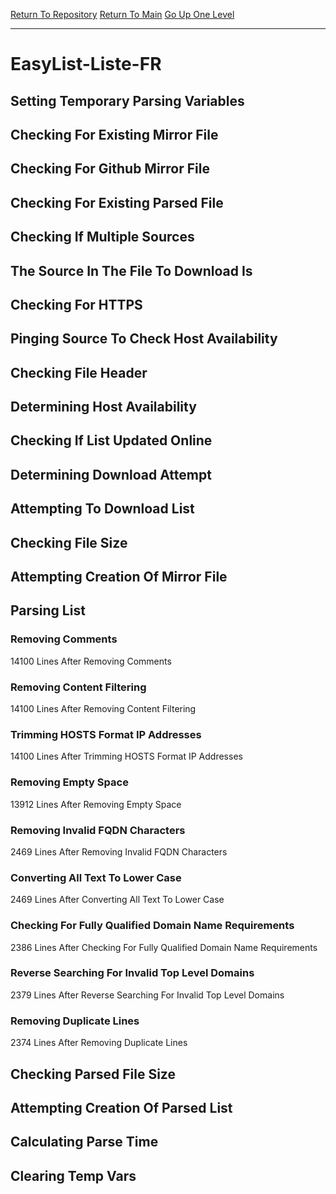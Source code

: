 [Return To Repository](https://github.com/deathbybandaid/piholeparser/)
[Return To Main](https://github.com/deathbybandaid/piholeparser/blob/master/RecentRunLogs/Mainlog.md)
[Go Up One Level](https://github.com/deathbybandaid/piholeparser/blob/master/RecentRunLogs/TopLevelScripts/30-Processing-External-Blacklists.md)
____________________________________
# EasyList-Liste-FR
## Setting Temporary Parsing Variables
## Checking For Existing Mirror File
## Checking For Github Mirror File
## Checking For Existing Parsed File
## Checking If Multiple Sources
## The Source In The File To Download Is
## Checking For HTTPS
## Pinging Source To Check Host Availability
## Checking File Header
## Determining Host Availability
## Checking If List Updated Online
## Determining Download Attempt
## Attempting To Download List
## Checking File Size
## Attempting Creation Of Mirror File
## Parsing List
### Removing Comments
14100 Lines After Removing Comments
### Removing Content Filtering
14100 Lines After Removing Content Filtering
### Trimming HOSTS Format IP Addresses
14100 Lines After Trimming HOSTS Format IP Addresses
### Removing Empty Space
13912 Lines After Removing Empty Space
### Removing Invalid FQDN Characters
2469 Lines After Removing Invalid FQDN Characters
### Converting All Text To Lower Case
2469 Lines After Converting All Text To Lower Case
### Checking For Fully Qualified Domain Name Requirements
2386 Lines After Checking For Fully Qualified Domain Name Requirements
### Reverse Searching For Invalid Top Level Domains
2379 Lines After Reverse Searching For Invalid Top Level Domains
### Removing Duplicate Lines
2374 Lines After Removing Duplicate Lines
## Checking Parsed File Size
## Attempting Creation Of Parsed List
## Calculating Parse Time
## Clearing Temp Vars
